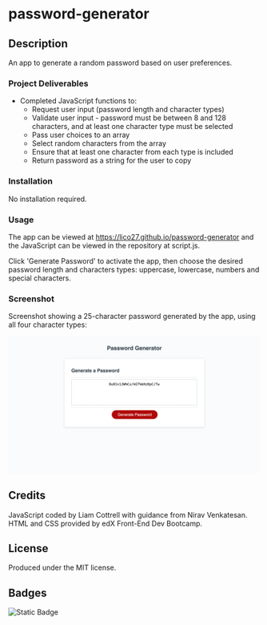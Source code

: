 # password-generator

## Description
An app to generate a random password based on user preferences.

### Project Deliverables
- Completed JavaScript functions to:
    - Request user input (password length and character types)
    - Validate user input - password must be between 8 and 128 characters, and at least one character type must be selected
    - Pass user choices to an array
    - Select random characters from the array
    - Ensure that at least one character from each type is included
    - Return password as a string for the user to copy

### Installation
No installation required.

### Usage
The app can be viewed at https://lico27.github.io/password-generator and the JavaScript can be viewed in the repository at script.js.

Click 'Generate Password' to activate the app, then choose the desired password length and characters types: uppercase, lowercase, numbers and special characters.

### Screenshot
Screenshot showing a 25-character password generated by the app, using all four character types:

![Screenshot of completed project](/screenshot.png)

## Credits
JavaScript coded by Liam Cottrell with guidance from Nirav Venkatesan. HTML and CSS provided by edX Front-End Dev Bootcamp. 

## License
Produced under the MIT license.

## Badges
![Static Badge](https://img.shields.io/badge/project-in_progress-blue)


